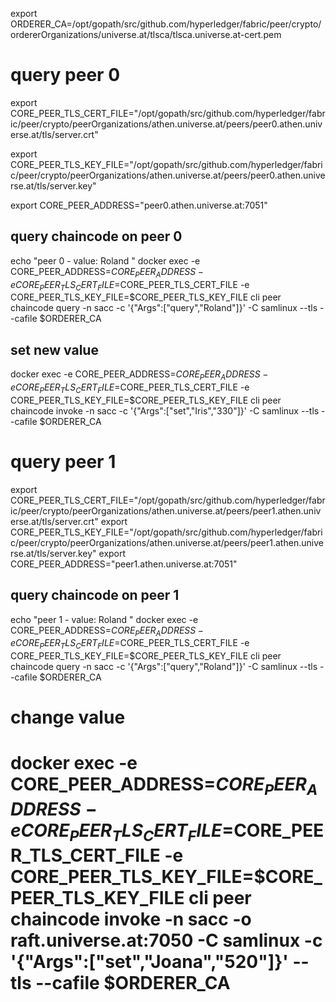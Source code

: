 
export ORDERER_CA=/opt/gopath/src/github.com/hyperledger/fabric/peer/crypto/ordererOrganizations/universe.at/tlsca/tlsca.universe.at-cert.pem

# query peer 0
export CORE_PEER_TLS_CERT_FILE="/opt/gopath/src/github.com/hyperledger/fabric/peer/crypto/peerOrganizations/athen.universe.at/peers/peer0.athen.universe.at/tls/server.crt"

export CORE_PEER_TLS_KEY_FILE="/opt/gopath/src/github.com/hyperledger/fabric/peer/crypto/peerOrganizations/athen.universe.at/peers/peer0.athen.universe.at/tls/server.key"

export CORE_PEER_ADDRESS="peer0.athen.universe.at:7051"

## query chaincode on peer 0
echo "peer 0 - value: Roland "
docker exec -e CORE_PEER_ADDRESS=$CORE_PEER_ADDRESS -e CORE_PEER_TLS_CERT_FILE=$CORE_PEER_TLS_CERT_FILE -e CORE_PEER_TLS_KEY_FILE=$CORE_PEER_TLS_KEY_FILE cli peer chaincode query -n sacc -c '{"Args":["query","Roland"]}' -C samlinux --tls --cafile $ORDERER_CA

## set new value
docker exec -e CORE_PEER_ADDRESS=$CORE_PEER_ADDRESS -e CORE_PEER_TLS_CERT_FILE=$CORE_PEER_TLS_CERT_FILE -e CORE_PEER_TLS_KEY_FILE=$CORE_PEER_TLS_KEY_FILE cli peer chaincode invoke -n sacc -c '{"Args":["set","Iris","330"]}' -C samlinux --tls --cafile $ORDERER_CA

# query peer 1
export CORE_PEER_TLS_CERT_FILE="/opt/gopath/src/github.com/hyperledger/fabric/peer/crypto/peerOrganizations/athen.universe.at/peers/peer1.athen.universe.at/tls/server.crt"
export CORE_PEER_TLS_KEY_FILE="/opt/gopath/src/github.com/hyperledger/fabric/peer/crypto/peerOrganizations/athen.universe.at/peers/peer1.athen.universe.at/tls/server.key"
export CORE_PEER_ADDRESS="peer1.athen.universe.at:7051"

## query chaincode on peer 1
echo "peer 1 - value: Roland "
docker exec -e CORE_PEER_ADDRESS=$CORE_PEER_ADDRESS -e CORE_PEER_TLS_CERT_FILE=$CORE_PEER_TLS_CERT_FILE -e CORE_PEER_TLS_KEY_FILE=$CORE_PEER_TLS_KEY_FILE cli peer chaincode query -n sacc -c '{"Args":["query","Roland"]}' -C samlinux --tls --cafile $ORDERER_CA

# change value

# docker exec -e CORE_PEER_ADDRESS=$CORE_PEER_ADDRESS -e CORE_PEER_TLS_CERT_FILE=$CORE_PEER_TLS_CERT_FILE -e CORE_PEER_TLS_KEY_FILE=$CORE_PEER_TLS_KEY_FILE cli peer chaincode invoke -n sacc -o raft.universe.at:7050 -C samlinux  -c '{"Args":["set","Joana","520"]}' --tls --cafile $ORDERER_CA

